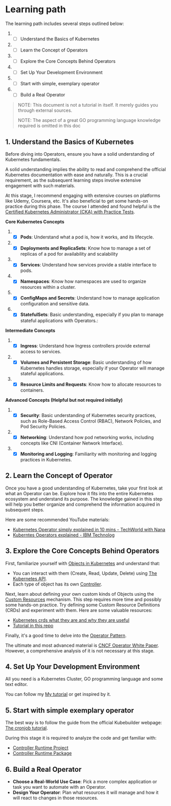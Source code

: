 # Learning path

The learning path includes several steps outlined below:

1. - [ ] Understand the Basics of Kubernetes
2. - [ ] Learn the Concept of Operators
3. - [ ] Explore the Core Concepts Behind Operators
4. - [ ] Set Up Your Development Environment
5. - [ ] Start with simple, exemplary operator
6. - [ ] Build a Real Operator

> NOTE: This document is not a tutorial in itself. It merely guides you through external sources.
>
> NOTE: The aspect of a great GO programming language knowledge required is omitted in this doc

## 1.  Understand the Basics of Kubernetes

Before diving into Operators, ensure you have a solid understanding of Kubernetes fundamentals.

A solid understanding implies the ability to read and comprehend the official Kubernetes documentation with ease and naturally. This is a crucial requirement, as the subsequent learning steps involve extensive engagement with such materials.

At this stage, I recommend engaging with extensive courses on platforms like Udemy, Coursera, etc. It's also beneficial to get some hands-on practice during this phase. The course I attended and found helpful is the [Certified Kubernetes Administrator (CKA) with Practice Tests](https://www.udemy.com/course/certified-kubernetes-administrator-with-practice-tests/).

**Core Kubernetes Concepts**

1. - [x] **Pods**: Understand what a pod is, how it works, and its lifecycle. 
2. - [x] **Deployments and ReplicaSets**: Know how to manage a set of replicas of a pod for availability and scalability
3. - [x] **Services**: Understand how services provide a stable interface to pods.
4. - [x] **Namespaces**: Know how namespaces are used to organize resources within a cluster. 
5. - [x] **ConfigMaps and Secrets**: Understand how to manage application configuration and sensitive data. 
6. - [x] **StatefulSets**: Basic understanding, especially if you plan to manage stateful applications with Operators.:

**Intermediate Concepts**

1. - [x] **Ingress**: Understand how Ingress controllers provide external access to services. 
2. - [x] **Volumes and Persistent Storage**: Basic understanding of how Kubernetes handles storage, especially if your Operator will manage stateful applications. 
3. - [x] **Resource Limits and Requests**: Know how to allocate resources to containers. 

**Advanced Concepts (Helpful but not required initially)**

1. - [x] **Security**: Basic understanding of Kubernetes security practices, such as Role-Based Access Control (RBAC), Network Policies, and Pod Security Policies. 
2. - [x] **Networking**: Understand how pod networking works, including concepts like CNI (Container Network Interface). 
3. - [x] **Monitoring and Logging**: Familiarity with monitoring and logging practices in Kubernetes. 

## 2. Learn the Concept of Operator

Once you have a good understanding of Kubernetes, take your first look at what an Operator can be. Explore how it fits into the entire Kubernetes ecosystem and understand its purpose. The knowledge gained in this step will help you better organize and comprehend the information acquired in subsequent steps.

Here are some recommended YouTube materials:

- [Kubernetes Operator simply explained in 10 mins - TechWorld with Nana](https://youtu.be/ha3LjlD6g7g?si=BqIzTYkesRiLmunB)
- [Kuberntes Operators explained - IBM Technolog](https://youtu.be/UmIomb8aMkA?si=uWni5Kqndcl0STnA)

## 3. Explore the Core Concepts Behind Operators

First, familiarize yourself with [Objects in Kubernetes](https://kubernetes.io/docs/concepts/overview/working-with-objects/) and understand that:

- You can interact with them (Create, Read, Update, Delete) using [The Kubernetes API](https://kubernetes.io/docs/concepts/overview/kubernetes-api/).
- Each type of object has its own [Controller](https://kubernetes.io/docs/concepts/architecture/controller/).

Next, learn about defining your own custom kinds of Objects using the [Custom Resources](https://kubernetes.io/docs/concepts/extend-kubernetes/api-extension/custom-resources/) mechanism. This step requires more time and possibly some hands-on practice. Try defining some Custom Resource Definitions (CRDs) and experiment with them. Here are some valuable resources:

- [Kubernetes crds what they are and why they are useful](https://thenewstack.io/kubernetes-crds-what-they-are-and-why-they-are-useful/)
- [Tutorial in this repo](crd-playground-lab.md)

Finally, it's a good time to delve into the [Operator Pattern](https://kubernetes.io/docs/concepts/extend-kubernetes/operator/).

The ultimate and most advanced material is [CNCF Operator White Paper](https://github.com/cncf/tag-app-delivery/blob/main/operator-wg/whitepaper/Operator-WhitePaper_v1-0.md). However, a comprehensive analysis of it is not necessary at this stage.

## 4.  Set Up Your Development Environment

All you need is a  Kubernetes Cluster, GO programming language and some text editor. 

You can follow my [My tutorial](https://github.com/0x41gawor/pdmgr/blob/master/minikube-dev-env.md) or get inspired by it.

## 5. Start with simple exemplary operator

The best way is to follow the guide from the official Kubebuilder webpage: [The cronjob tutorial](https://book.kubebuilder.io/cronjob-tutorial/cronjob-tutorial). 

During this stage it is required to analyze the code and get familiar with:

- [Controller Runtime Project](https://pkg.go.dev/sigs.k8s.io/controller-runtime)
- [Controller Runtime Package](https://pkg.go.dev/sigs.k8s.io/controller-runtime@v0.16.3/pkg)

## 6.  Build a Real Operator

- **Choose a Real-World Use Case**: Pick a more complex application or task you want to automate with an Operator.
- **Design Your Operator**: Plan what resources it will manage and how it will react to changes in those resources.